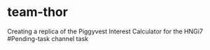 # team-thor
Creating a replica of the Piggyvest Interest Calculator for the HNGi7 #Pending-task channel task
